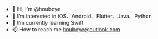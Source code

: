 - 👋 Hi, I’m @houboye
- 👀 I’m interested in iOS、Android、Flutter、Java、Python
- 🌱 I’m currently learning Swift
- 📫 How to reach me houboye@outlook.com
